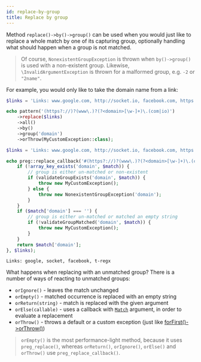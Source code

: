 ```yaml
---
id: replace-by-group
title: Replace by group
---
```


Method `replace()->by()->group()` can be used when you would just like to replace a whole match by one of its capturing group,
optionally handling what should happen when a group is not matched.

> Of course, `NonexistentGroupException` is thrown when `by()->group()` is used with a non-existent group. Likewise, 
> `\InvalidArgumentException` is thrown for a malformed group, e.g. `-2` or `"2name"`.

For example, you would only like to take the domain name from a link:
<!--DOCUSAURUS_CODE_TABS-->
<!--T-Regx-->
```php
$links = 'Links: www.google.com, http://socket.io, facebook.com, https://t-regx.com';

echo pattern('(https?://)?(www\.)?(?<domain>[\w-]+)\.(com|io)')
    ->replace($links)
    ->all()
    ->by()
    ->group('domain')
    ->orThrow(MyCustomException::class);
```
<!--PHP-->
```php
$links = 'Links: www.google.com, http://socket.io, facebook.com, https://t-regx.com';

echo preg::replace_callback('#(https?://)?(www\.)?(?<domain>[\w-]+)\.(com|io)#', function ($match) {
    if (!array_key_exists('domain', $match)) {
        // group is either un-matched or non-existent
        if (validateGroupExists('domain', $match)) {
            throw new MyCustomException();
        } else {
            throw new NonexistentGroupException('domain');
        }
    }
    if ($match['domain'] === '') {
        // group is either un-matched or matched an empty string
        if (!validateGroupMatched('domain', $match)) {
            throw new MyCustomException();
        }
    }
    return $match['domain'];
}, $links);
```
<!--END_DOCUSAURUS_CODE_TABS-->
<!--Result-Output-->

```text
Links: google, socket, facebook, t-regx
```

What happens when replacing with an unmatched group? There is a number of ways of reacting to unmatched groups:
 - `orIgnore()` - leaves the match unchanged
 - `orEmpty()` - matched occurrence is replaced with an empty string
 - `orReturn(string)` - match is replaced with the given argument 
 - `orElse(callable)` - uses a callback with [`Match`](match-details.md) argument, in order to evaluate a replacement
 - `orThrow()` - throws a default or a custom exception (just like [forFirst()->orThrow()](match-for-first.md))

> `orEmpty()` is the most performance-light method, because it uses `preg_replace()`, whereas `orReturn()`, `orIgnore()`, 
> `orElse()` and `orThrow()` use `preg_replace_callback()`.
